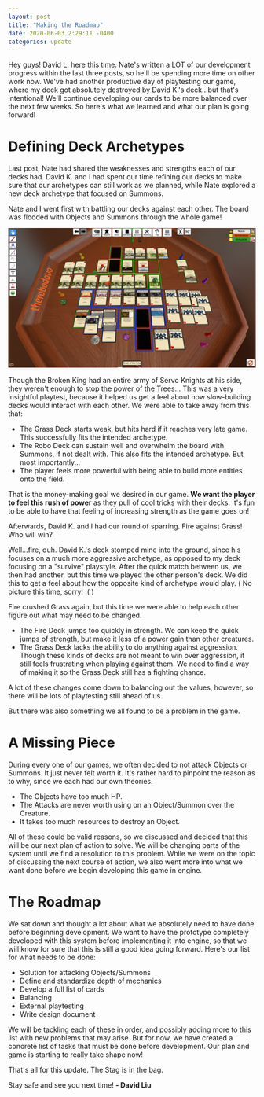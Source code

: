 ```yaml
---
layout: post
title: "Making the Roadmap"
date: 2020-06-03 2:29:11 -0400
categories: update
---
```


Hey guys! David L. here this time. Nate's written a LOT of our development progress within the last three posts, so he'll be spending more time on other work now. We've had another productive day of playtesting our game, where my deck got absolutely destroyed by David K.'s deck...but that's intentional! We'll continue developing our cards to be more balanced over the next few weeks. So here's what we learned and what our plan is going forward!

# Defining Deck Archetypes
Last post, Nate had shared the weaknesses and strengths each of our decks had. David K. and I had spent our time refining our decks to make sure that our archetypes can still work as we planned, while Nate explored a new deck archetype that focused on Summons.

Nate and I went first with battling our decks against each other. The board was flooded with Objects and Summons through the whole game! 

<img src="/assets/602/Battle.png" width="800" />

Though the Broken King had an entire army of Servo Knights at his side, they weren't enough to stop the power of the Trees...
This was a very insightful playtest, because it helped us get a feel about how slow-building decks would interact with each other. We were able to take away from this that:

+ The Grass Deck starts weak, but hits hard if it reaches very late game. This successfully fits the intended archetype.
+ The Robo Deck can sustain well and overwhelm the board with Summons, if not dealt with. This also fits the intended archetype.
But most importantly...
+ The player feels more powerful with being able to build more entities onto the field.

That is the money-making goal we desired in our game. **We want the player to feel this rush of power** as they pull of cool tricks with their decks. It's fun to be able to have that feeling of increasing strength as the game goes on!



Afterwards, David K. and I had our round of sparring. Fire against Grass! Who will win?

Well...fire, duh. David K.'s deck stomped mine into the ground, since his focuses on a much more aggressive archetype, as opposed to my deck focusing on a "survive" playstyle. After the quick match between us, we then had another, but this time we played the other person's deck. We did this to get a feel about how the opposite kind of archetype would play. ( No picture this time, sorry! :( )

Fire crushed Grass again, but this time we were able to help each other figure out what may need to be changed.

+ The Fire Deck jumps too quickly in strength. We can keep the quick jumps of strength, but make it less of a power gain than other creatures.
+ The Grass Deck lacks the ability to do anything against aggression. Though these kinds of decks are not meant to win over aggression, it still feels frustrating when playing against them. We need to find a way of making it so the Grass Deck still has a fighting chance.

A lot of these changes come down to balancing out the values, however, so there will be lots of playtesting still ahead of us.

But there was also something we all found to be a problem in the game.

# A Missing Piece
During every one of our games, we often decided to not attack Objects or Summons. It just never felt worth it. It's rather hard to pinpoint the reason as to why, since we each had our own theories.

+ The Objects have too much HP.
+ The Attacks are never worth using on an Object/Summon over the Creature.
+ It takes too much resources to destroy an Object.

All of these could be valid reasons, so we discussed and decided that this will be our next plan of action to solve. We will be changing parts of the system until we find a resolution to this problem. While we were on the topic of discussing the next course of action, we also went more into what we want done before we begin developing this game in engine.

# The Roadmap
We sat down and thought a lot about what we absolutely need to have done before beginning development. We want to have the prototype completely developed with this system before implementing it into engine, so that we will know for sure that this is still a good idea going forward. Here's our list for what needs to be done:

+ Solution for attacking Objects/Summons
+ Define and standardize depth of mechanics
+ Develop a full list of cards
+ Balancing
+ External playtesting
+ Write design document

We will be tackling each of these in order, and possibly adding more to this list with new problems that may arise. But for now, we have created a concrete list of tasks that must be done before development. Our plan and game is starting to really take shape now!

That's all for this update. The Stag is in the bag.

Stay safe and see you next time!
**- David Liu**
